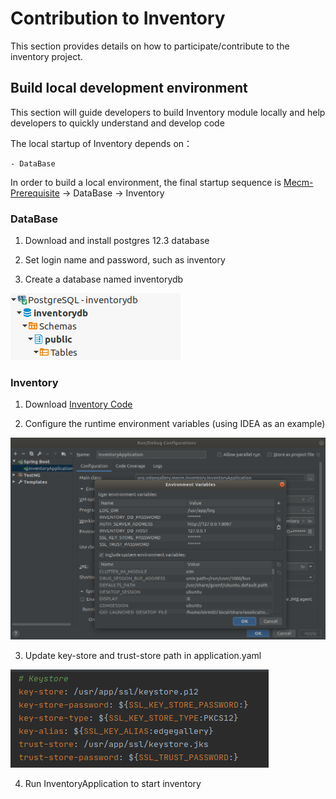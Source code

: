 Contribution to Inventory
==========================

This section provides details on how to participate/contribute to the inventory project. 

## Build local development environment

This section will guide developers to build Inventory module locally and help developers to quickly understand and
 develop
 code 

The local startup of Inventory depends on：
```
- DataBase
```
In order to build a local environment, the final startup sequence is [Mecm-Prerequisite](MECM_Prerequisite.md) -> DataBase -> Inventory

### DataBase

1. Download and install postgres 12.3 database 

2. Set login name and password, such as inventory

3. Create a database named inventorydb

![](/uploads/images/2020/0924/inventory-db.png "inventory-db.png")

### Inventory

1. Download [Inventory Code](https://gitee.com/edgegallery/mecm-inventory/)

2. Configure the runtime environment variables (using IDEA as an example)

![](/uploads/images/2020/0924/inventory.png "inventory.png")

3. Update key-store and trust-store path in application.yaml

![](/uploads/images/2020/0924/key-store.png "key-store.png")

4. Run InventoryApplication to start inventory
